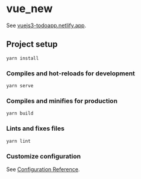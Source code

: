 # vue_new
See [vuejs3-todoapp.netlify.app](https://vuejs3-todoapp.netlify.app/).

## Project setup
```
yarn install
```

### Compiles and hot-reloads for development
``` 
yarn serve
```

### Compiles and minifies for production
```
yarn build
```

### Lints and fixes files
```
yarn lint 
```

### Customize configuration
See [Configuration Reference](https://cli.vuejs.org/config/).
